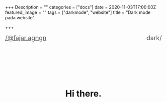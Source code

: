 +++
Description = ""
categories = ["docs"]
date = 2020-11-03T17:00:00Z
featured_image = ""
tags = ["darkmode", "website"]
title = "Dark mode pada website"

+++
<html>
<meta charset="UTF-8"> 
<meta name="viewport" content="width=device-width, initial-scale=1.0"> 
<head> 
</head> 
<body>
  <style>

    body.darkmode {
        background: rgb(57, 57, 57);
        color: rgb(227, 227, 227);
    }

    a{
        color: rgb(87, 87, 87);
    }
    h1{
        text-align: center;
        margin: 30% auto;
    }
    body.darkmode a{
        color: rgb(227, 227, 227);
    }

    .is-hidden{
        display: none;
    }

    header{
        display: flex;
        justify-content: space-between;
        margin-bottom: 20px;
        font-size: 20px;
    }

    #theme {
        font-size: 20px;
    }

    #theme:hover {
        cursor: pointer
    }
  </style>
<header>
<div>
<a href="/">/@fajar.agngn</a>
</div>
<div id=theme> 
<div onclick=setDarkMode(true) id=darkBtn> 
<a>dark/</a> 
</div> 
<div onclick=setDarkMode(false) id=lightBtn class=is-hidden> 
<a>/light</a> 
</div> 
</div>
</header> 

<h1>Hi there.</h1> 

<script>
  	if(localStorage.getItem('preferredTheme') == 'dark') {
    setDarkMode(true)
    }

    function setDarkMode(isDark) {
        var darkBtn = document.getElementById('darkBtn')
        var lightBtn = document.getElementById('lightBtn')

        if(isDark) {
            lightBtn.style.display = "block"
            darkBtn.style.display = "none"
            localStorage.setItem('preferredTheme', 'dark');
        } else {
            lightBtn.style.display = "none"
            darkBtn.style.display = "block"
            localStorage.removeItem('preferredTheme');
        }

        document.body.classList.toggle("darkmode");
    }
</script> 
</body> 
</html>